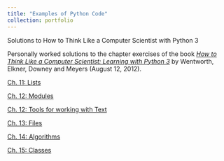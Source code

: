 ```yaml
---
title: "Examples of Python Code"
collection: portfolio
---
```


Solutions to How to Think Like a Computer Scientist with Python 3

Personally worked solutions to the chapter exercises of the book [*How to Think Like a Computer Scientist: Learning with Python 3*](http://openbookproject.net/thinkcs/python/english3e/) by Wentworth, Elkner, Downey and Meyers (August 12, 2012).

[Ch. 11: Lists](https://gzhelev2020.github.io/files/ch.11.pdf)

[Ch. 12: Modules](https://gzhelev2020.github.io/files/ch.12.pdf)

[Ch. 12: Tools for working with Text](https://gzhelev2020.github.io/files/wordtools.pdf)

[Ch. 13: Files](https://gzhelev2020.github.io/files/ch.13.pdf)

[Ch. 14: Algorithms](https://gzhelev2020.github.io/files/ch.14.pdf)

[Ch. 15: Classes](https://gzhelev2020.github.io/files/ch.15.pdf)

